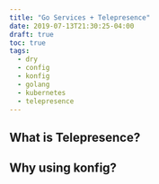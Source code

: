 ```yaml
---
title: "Go Services + Telepresence"
date: 2019-07-13T21:30:25-04:00
draft: true
toc: true
tags:
  - dry
  - config
  - konfig
  - golang
  - kubernetes
  - telepresence
---
```


## What is Telepresence?

## Why using konfig?
